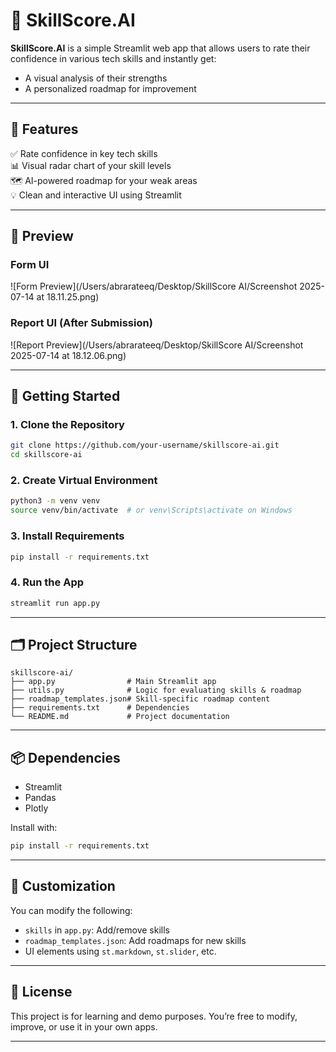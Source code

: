 # 🎯 SkillScore.AI

**SkillScore.AI** is a simple Streamlit web app that allows users to rate their confidence in various tech skills and instantly get:

- A visual analysis of their strengths
- A personalized roadmap for improvement

---

## 🧠 Features

✅ Rate confidence in key tech skills  
📊 Visual radar chart of your skill levels  
🗺️ AI-powered roadmap for your weak areas  
💡 Clean and interactive UI using Streamlit

---

## 📸 Preview

### Form UI

![Form Preview](/Users/abrarateeq/Desktop/SkillScore AI/Screenshot 2025-07-14 at 18.11.25.png)

### Report UI (After Submission)

![Report Preview](/Users/abrarateeq/Desktop/SkillScore AI/Screenshot 2025-07-14 at 18.12.06.png)

---

## 🚀 Getting Started

### 1. Clone the Repository

```bash
git clone https://github.com/your-username/skillscore-ai.git
cd skillscore-ai
```

### 2. Create Virtual Environment

```bash
python3 -m venv venv
source venv/bin/activate  # or venv\Scripts\activate on Windows
```

### 3. Install Requirements

```bash
pip install -r requirements.txt
```

### 4. Run the App

```bash
streamlit run app.py
```

---

## 🗂️ Project Structure

```
skillscore-ai/
├── app.py                # Main Streamlit app
├── utils.py              # Logic for evaluating skills & roadmap
├── roadmap_templates.json# Skill-specific roadmap content
├── requirements.txt      # Dependencies
└── README.md             # Project documentation
```

---

## 📦 Dependencies

- Streamlit
- Pandas
- Plotly

Install with:

```bash
pip install -r requirements.txt
```

---

## 🧩 Customization

You can modify the following:

- `skills` in `app.py`: Add/remove skills
- `roadmap_templates.json`: Add roadmaps for new skills
- UI elements using `st.markdown`, `st.slider`, etc.

---

## 📄 License

This project is for learning and demo purposes. You’re free to modify, improve, or use it in your own apps.

---
